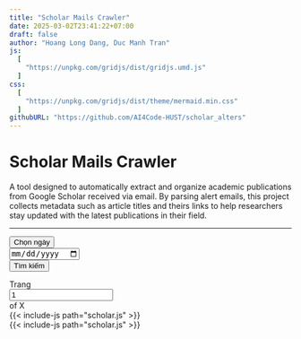 ```yaml
---
title: "Scholar Mails Crawler"
date: 2025-03-02T23:41:22+07:00
draft: false
author: "Hoang Long Dang, Duc Manh Tran"
js:
  [
    "https://unpkg.com/gridjs/dist/gridjs.umd.js"
  ]
css:
  [
    "https://unpkg.com/gridjs/dist/theme/mermaid.min.css"
  ]
githubURL: "https://github.com/AI4Code-HUST/scholar_alters"
---
```


# Scholar Mails Crawler

A tool designed to automatically extract and organize academic publications from Google Scholar received via email. By parsing alert emails, this project collects metadata such as article titles and theirs links to help researchers stay updated with the latest publications in their field.

---

<div>
    <div class="d-flex justify-content-end pb-1">
        <div class="dropdown">
            <button class="btn btn-outline-secondary dropdown-toggle" type="button" id="datePickerDropdown" data-bs-toggle="dropdown" aria-expanded="false">
                Chọn ngày
            </button>
            <div class="dropdown-menu p-3" aria-labelledby="datePickerDropdown">
                <input type="date" class="form-control mb-2" id="selectedDate">
                <div class="d-flex justify-content-end">
                    <button type="button" class="btn btn-outline-secondary" id="applyDateFilter">Tìm kiếm</button>
                </div>
            </div>
        </div>
    </div>
    <div id="papersTable" class="pb-1"></div>
    <div class="d-flex flex-row justify-content-center pb-3">
        <nav>
            <ul class="pagination pagination-sm mx-3" id="pagination-controls">
                <!-- Pagination buttons will be dynamically inserted here -->
            </ul>
        </nav>
        <div class="input-group input-group-sm ml-2 pb-3" style="width: 13em;">
            <span class="input-group-text">Trang</span>
            <input type="number" class="form-control" id="page-number-input" min="1" placeholder="Page #" value="1">
            <span class="input-group-text" id="total-pages">of X</span>
        </div>
    </div>
    {{< include-js path="scholar.js" >}}
</div>
    {{< include-js path="scholar.js" >}}
</div>
